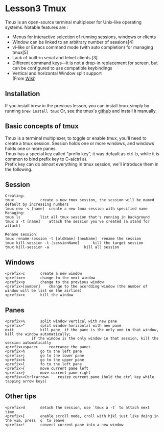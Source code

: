 # Lesson3 Tmux
Tmux is an open-source terminal multiplexer for Unix-like operating systems.
Notable features are :
- Menus for interactive selection of running sessions, windows or clients
- Window can be linked to an arbitrary number of sessions[4]
- vi-like or Emacs command mode (with auto completion) for managing tmux[5]
- Lack of built-in serial and telnet clients.[3]
- Different command keys—it is not a drop-in replacement for screen, but can be configured to use compatible keybindings
- Vertical and horizontal Window split support  
(From [Wiki](https://en.wikipedia.org/wiki/Tmux))

## Installation
If you install brew in the previous lesson, you can install tmux simply by running `brew install tmux`
Or, see the tmux's [github](https://github.com/tmux/tmux) and install it manually.

## Basic concepts of tmux 
Tmux is a terminal multiplexer, to toggle or enable tmux, you'll need to create a tmux session. Session holds one or more windows, and windows holds one or more panes.  
Tmux has a special key called "prefix key", it was default as ctrl-b, while it is common to bind prefix key to C-a(ctrl a).  
Prefix key can do almost everything in tmux session, we'll introduce them in the following.  

## Session
```
Creating: 
tmux			create a new tmux session, the session will be named default by increasing numbers
tmux new -s [name]	create a new tmux session with specified name
Managing: 
tmus ls			list all tmux session that's running in background
tmux a -t [name] 	attach the session you've created (a stand for attach)
```
```
Rename session: 
tmux rename-session -t [oldName] [newName]	rename the session
tmux kill-session -t [sessionName]		kill the target session
tmux kill-session -a 				kill all session
```
## Windows
```
<prefix>c		create a new window 
<prefix>n		change to the next window 
<prefix>p		change to the previous window 
<prefix>[number]	change to the acordding window (the number of window will be list on the airline)
<prefix>x		kill the window
```

## Panes
```
<prefix>%		split window vertical with new pane
<prefix>"		split window horizontal with new pane
exit			kill pane, if the pane is the only one in that window, kill the window automatically; 
			if the window is the only window in that session, kill the session automatically
<prefix><space> 	rearrange the panes
<prefix>h		go to the left pane
<prefix>j		go to the lower pane
<prefix>k		go to the upper pane
<prefix>l		fo to the left pane
<prefix>{		move current pane left 
<prefix>}		move current pane right
<prefix><Ctrl+arrow>	resize current pane (hold the ctrl key while tapping arrow keys)
```

## Other tips
```
<prefix>d		detach the session, use `tmux a -t` to attach next time
<prefix>[		enable scroll mode, croll with hjkl just like doing in the vim, press `q` to leave
<prefix>!		convert current pane into a new window
```

